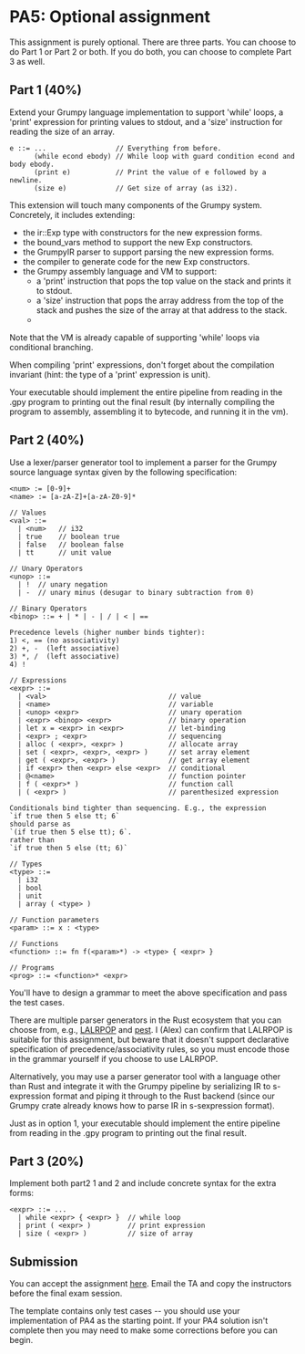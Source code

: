 # PA5: Optional assignment

This assignment is purely optional. There are three parts. You can choose to do Part 1 or Part 2 or both. If you do both, you can choose to complete Part 3 as well.

## Part 1 (40%)

Extend your Grumpy language implementation to support 'while' loops, a 'print' expression for printing values to stdout, and a 'size' instruction for reading the size of an array.

```
e ::= ...                 // Everything from before.
      (while econd ebody) // While loop with guard condition econd and body ebody.
      (print e)           // Print the value of e followed by a newline.
      (size e)            // Get size of array (as i32).
```

This extension will touch many components of the Grumpy system. Concretely, it includes extending:

* the ir::Exp type with constructors for the new expression forms.
* the bound_vars method to support the new Exp constructors.
* the GrumpyIR parser to support parsing the new expression forms.
* the compiler to generate code for the new Exp constructors.
* the Grumpy assembly language and VM to support:
  - a 'print' instruction that pops the top value on the stack and prints it to stdout.
  - a 'size' instruction that pops the array address from the top of the stack and pushes the size of the array at that address to the stack.
  - 
Note that the VM is already capable of supporting 'while' loops via conditional branching.

When compiling 'print' expressions, don't forget about the compilation invariant (hint: the type of a 'print' expression is unit).

Your executable should implement the entire pipeline from reading in the .gpy program to printing out the final result (by internally compiling the program to assembly, assembling it to bytecode, and running it in the vm).

## Part 2 (40%)

Use a lexer/parser generator tool to implement a parser for the Grumpy source language syntax given by the following specification:

```
<num> := [0-9]+
<name> := [a-zA-Z]+[a-zA-Z0-9]*

// Values
<val> ::=
  | <num>   // i32
  | true    // boolean true
  | false   // boolean false
  | tt      // unit value

// Unary Operators
<unop> ::=
  | !  // unary negation
  | -  // unary minus (desugar to binary subtraction from 0)

// Binary Operators
<binop> ::= + | * | - | / | < | ==

Precedence levels (higher number binds tighter):
1) <, == (no associativity)
2) +, -  (left associative)
3) *, /  (left associative)
4) !

// Expressions 
<expr> ::=
  | <val>                              // value
  | <name>                             // variable
  | <unop> <expr>                      // unary operation
  | <expr> <binop> <expr>              // binary operation
  | let x = <expr> in <expr>           // let-binding
  | <expr> ; <expr>                    // sequencing
  | alloc ( <expr>, <expr> )           // allocate array
  | set ( <expr>, <expr>, <expr> )     // set array element
  | get ( <expr>, <expr> )             // get array element
  | if <expr> then <expr> else <expr>  // conditional
  | @<name>                            // function pointer
  | f ( <expr>* )                      // function call
  | ( <expr> )                         // parenthesized expression

Conditionals bind tighter than sequencing. E.g., the expression
`if true then 5 else tt; 6`
should parse as
`(if true then 5 else tt); 6`.
rather than
`if true then 5 else (tt; 6)`

// Types 
<type> ::=
  | i32
  | bool
  | unit
  | array ( <type> )
  
// Function parameters
<param> ::= x : <type>

// Functions
<function> ::= fn f(<param>*) -> <type> { <expr> }

// Programs
<prog> ::= <function>* <expr>
```

You'll have to design a grammar to meet the above specification and pass the test cases.

There are multiple parser generators in the Rust ecosystem that you can choose from, e.g., [LALRPOP](https://github.com/lalrpop/lalrpop) and [pest](https://github.com/pest-parser/pest). I (Alex) can confirm that LALRPOP is suitable for this assignment, but beware that it doesn't support declarative specification of precedence/associativity rules, so you must encode those in the grammar yourself if you choose to use LALRPOP.

Alternatively, you may use a parser generator tool with a language other than Rust and integrate it with the Grumpy pipeline by serializing IR to s-expression format and piping it through to the Rust backend (since our Grumpy crate already knows how to parse IR in s-sexpression format).

Just as in option 1, your executable should implement the entire pipeline from reading in the .gpy program to printing out the final result.

## Part 3 (20%)

Implement both part2 1 and 2 and include concrete syntax for the extra forms:

```
<expr> ::= ...
  | while <expr> { <expr> }  // while loop
  | print ( <expr> )         // print expression
  | size ( <expr> )          // size of array
```

## Submission
   
You can accept the assignment [here](https://classroom.github.com/a/-wttYxuF). Email the TA and copy the instructors before the final exam session.

The template contains only test cases -- you should use your implementation of PA4 as the starting point. If your PA4 solution isn't complete then you may need to make some corrections before you can begin. 

